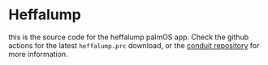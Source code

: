 # Heffalump

this is the source code for the heffalump palmOS app. Check the github actions for the latest `heffalump.prc` download, or the [conduit repository](https://github.com/knickish/heffalump_conduit) for more information.